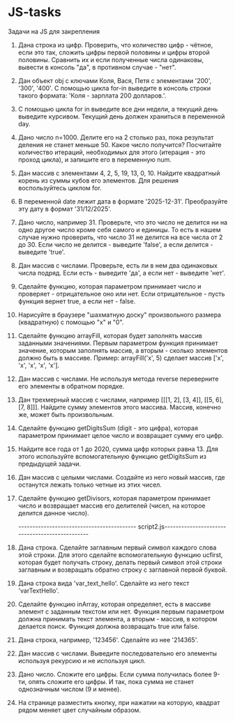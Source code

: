 # JS-tasks

Задачи на JS для закрепления

1. Дана строка из цифр. Проверить, что количество цифр - чётное, если это так, сложить цифры первой половины и цифры второй половины. Сравнить их и если полученные числа одинаковы, вывести в консоль "да", в противном случае - "нет".

2. Дан объект obj с ключами Коля, Вася, Петя с элементами '200', '300', '400'. С помощью цикла for-in выведите в консоль строки такого формата: 'Коля - зарплата 200 долларов.'.

3. С помощью цикла for in выведите все дни недели, а текущий день выведите курсивом. Текущий день должен храниться в переменной day.

4. Дано число n=1000. Делите его на 2 столько раз, пока результат деления не станет меньше 50. Какое число получится? Посчитайте количество итераций, необходимых для этого (итерация - это проход цикла), и запишите его в переменную num.

5. Дан массив с элементами 4, 2, 5, 19, 13, 0, 10. Найдите квадратный корень из суммы кубов его элементов. Для решения воспользуйтесь циклом for.

6. В переменной date лежит дата в формате '2025-12-31'. Преобразуйте эту дату в формат '31/12/2025'.

7. Дано число, например 31. Проверьте, что это число не делится ни на одно другое число кроме себя самого и единицы. То есть в нашем случае нужно проверить, что число 31 не делится на все числа от 2 до 30. Если число не делится - выведите 'false', а если делится - выведите 'true'.

8. Дан массив с числами. Проверьте, есть ли в нем два одинаковых числа подряд. Если есть - выведите 'да', а если нет - выведите 'нет'.

9. Сделайте функцию, которая параметром принимает число и проверяет - отрицательное оно или нет. Если отрицательное - пусть функция вернет true, а если нет - false.

10. Нарисуйте в браузере "шахматную доску" произвольного размера (квадратную) с помощью "х" и "0".

11. Сделайте функцию arrayFill, которая будет заполнять массив заданными значениями. Первым параметром функция принимает значение, которым заполнять массив, а вторым - сколько элементов должно быть в массиве. Пример: arrayFill('x', 5) сделает массив ['x', 'x', 'x', 'x', 'x'].

12. Дан массив с числами. Не используя метода reverse переверните его элементы в обратном порядке.

13. Дан трехмерный массив с числами, например [[[1, 2], [3, 4]], [[5, 6], [7, 8]]]. Найдите сумму элементов этого массива. Массив, конечно же, может быть произвольным.

14. Сделайте функцию getDigitsSum (digit - это цифра), которая параметром принимает целое число и возвращает сумму его цифр.

15. Найдите все года от 1 до 2020, сумма цифр которых равна 13. Для этого используйте вспомогательную функцию getDigitsSum из предыдущей задачи.

16. Дан массив с целыми числами. Создайте из него новый массив, где останутся лежать только четные из этих чисел.

17. Сделайте функцию getDivisors, которая параметром принимает число и возвращает массив его делителей (чисел, на которое делится данное число).

    ------------------------------------------ script2.js-----------------------------------------------

18. Дана строка. Сделайте заглавным первый символ каждого слова этой строки. Для этого сделайте вспомогательную функцию ucfirst,
    которая будет получать строку, делать первый символ этой строки заглавным и возвращать обратно строку с заглавной первой буквой.

19. Дана строка вида 'var_text_hello'. Сделайте из него текст 'varTextHello'.

20. Сделайте функцию inArray, которая определяет, есть в массиве элемент с заданным текстом или нет.
    Функция первым параметром должна принимать текст элемента, а вторым - массив, в котором делается поиск. Функция должна возвращать true или false.

21. Дана строка, например, '123456'. Сделайте из нее '214365'.

22. Дан массив с числами. Выведите последовательно его элементы используя рекурсию и не используя цикл.

23. Дано число. Сложите его цифры. Если сумма получилась более 9-ти, опять сложите его цифры. И так, пока сумма не станет однозначным числом (9 и менее).

24. На странице разместить кнопку, при нажатии на которую, квадрат рядом меняет цвет случайным образом.
